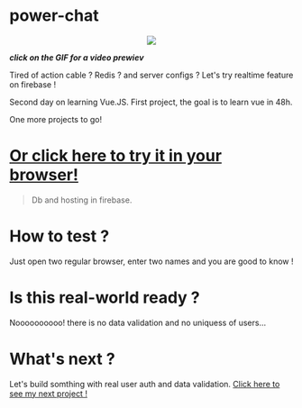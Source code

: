 # power-chat

<p align="center">
<a href="https://res.cloudinary.com/duydvdaxd/video/upload/v1584299293/Vue-Sprint/powerChat_t7byig.mp4"><img src="https://res.cloudinary.com/duydvdaxd/image/upload/v1584299628/Vue-Sprint/powerChat_e38uio.gif"></a>
</p>

***click on the GIF for a video prewiev***

Tired of action cable ? Redis ? and server configs ?
Let's try realtime feature on firebase !

Second day on learning Vue.JS.
First project, the goal is to learn vue in 48h.

One more projects to go!

# <a class='text-center' href="https://power-chat-vue.firebaseapp.com">Or click here to try it in your browser!</a>

> Db and hosting in firebase.

# How to test ?

Just open two regular browser, enter two names and you are good to know !

# Is this real-world ready ?

Noooooooooo! there is no data validation and no uniquess of users...

# What's next ?

Let's build somthing with real user auth and data validation. 
<a class='text-center' href="https://github.com/letItCurl/what-is-my-stack">Click here to see my next project !</a>





